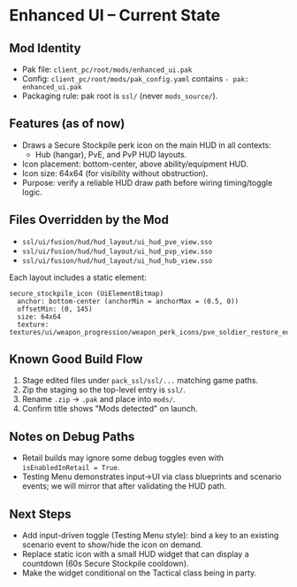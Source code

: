 # Enhanced UI – Current State

## Mod Identity
- Pak file: `client_pc/root/mods/enhanced_ui.pak`
- Config: `client_pc/root/mods/pak_config.yaml` contains `- pak: enhanced_ui.pak`
- Packaging rule: pak root is `ssl/` (never `mods_source/`).

## Features (as of now)
- Draws a Secure Stockpile perk icon on the main HUD in all contexts:
  - Hub (hangar), PvE, and PvP HUD layouts.
- Icon placement: bottom-center, above ability/equipment HUD.
- Icon size: 64x64 (for visibility without obstruction).
- Purpose: verify a reliable HUD draw path before wiring timing/toggle logic.

## Files Overridden by the Mod
- `ssl/ui/fusion/hud/hud_layout/ui_hud_pve_view.sso`
- `ssl/ui/fusion/hud/hud_layout/ui_hud_pvp_view.sso`
- `ssl/ui/fusion/hud/hud_layout/ui_hud_hub_view.sso`

Each layout includes a static element:
```text
secure_stockpile_icon (UiElementBitmap)
  anchor: bottom-center (anchorMin = anchorMax = (0.5, 0))
  offsetMin: (0, 145)
  size: 64x64
  texture: textures/ui/weapon_progression/weapon_perk_icons/pve_soldier_restore_equipment_team_perk.asset/pve_soldier_restore_equipment_team_perk.texture.asset
```

## Known Good Build Flow
1) Stage edited files under `pack_ssl/ssl/...` matching game paths.
2) Zip the staging so the top-level entry is `ssl/`.
3) Rename `.zip` → `.pak` and place into `mods/`.
4) Confirm title shows "Mods detected" on launch.

## Notes on Debug Paths
- Retail builds may ignore some debug toggles even with `isEnabledInRetail = True`.
- Testing Menu demonstrates input→UI via class blueprints and scenario events; we will mirror that after validating the HUD path.

## Next Steps
- Add input-driven toggle (Testing Menu style): bind a key to an existing scenario event to show/hide the icon on demand.
- Replace static icon with a small HUD widget that can display a countdown (60s Secure Stockpile cooldown).
- Make the widget conditional on the Tactical class being in party.
